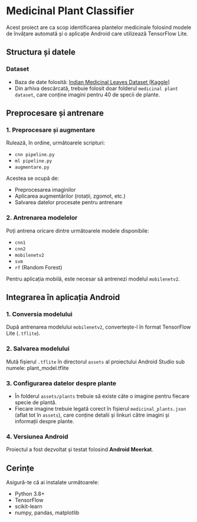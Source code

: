 # Medicinal Plant Classifier

Acest proiect are ca scop identificarea plantelor medicinale folosind modele de învățare automată și o aplicație Android care utilizează TensorFlow Lite.

## Structura și datele

### Dataset
- Baza de date folosită: [Indian Medicinal Leaves Dataset (Kaggle)](https://www.kaggle.com/datasets/aryashah2k/indian-medicinal-leaves-dataset)
- Din arhiva descărcată, trebuie folosit doar folderul `medicinal plant dataset`, care conține imagini pentru 40 de specii de plante.

## Preprocesare și antrenare

### 1. Preprocesare și augmentare
Rulează, în ordine, următoarele scripturi:
- `cnn pipeline.py`
- `ml pipeline.py`
- `augmentare.py`

Acestea se ocupă de:
- Preprocesarea imaginilor
- Aplicarea augmentărilor (rotații, zgomot, etc.)
- Salvarea datelor procesate pentru antrenare

### 2. Antrenarea modelelor
Poți antrena oricare dintre următoarele modele disponibile:
- `cnn1`
- `cnn2`
- `mobilenetv2`
- `svm`
- `rf` (Random Forest)

Pentru aplicația mobilă, este necesar să antrenezi modelul `mobilenetv2`.

## Integrarea în aplicația Android

### 1. Conversia modelului
După antrenarea modelului `mobilenetv2`, convertește-l în format TensorFlow Lite (`.tflite`).

### 2. Salvarea modelului
Mută fișierul `.tflite` în directorul `assets` al proiectului Android Studio sub numele: plant_model.tflite


### 3. Configurarea datelor despre plante
- În folderul `assets/plants` trebuie să existe câte o imagine pentru fiecare specie de plantă.
- Fiecare imagine trebuie legată corect în fișierul `medicinal_plants.json` (aflat tot în `assets`), care conține detalii și linkuri către imagini și informații despre plante.

### 4. Versiunea Android
Proiectul a fost dezvoltat și testat folosind **Android Meerkat**.

## Cerințe

Asigură-te că ai instalate următoarele:
- Python 3.8+
- TensorFlow
- scikit-learn
- numpy, pandas, matplotlib 



